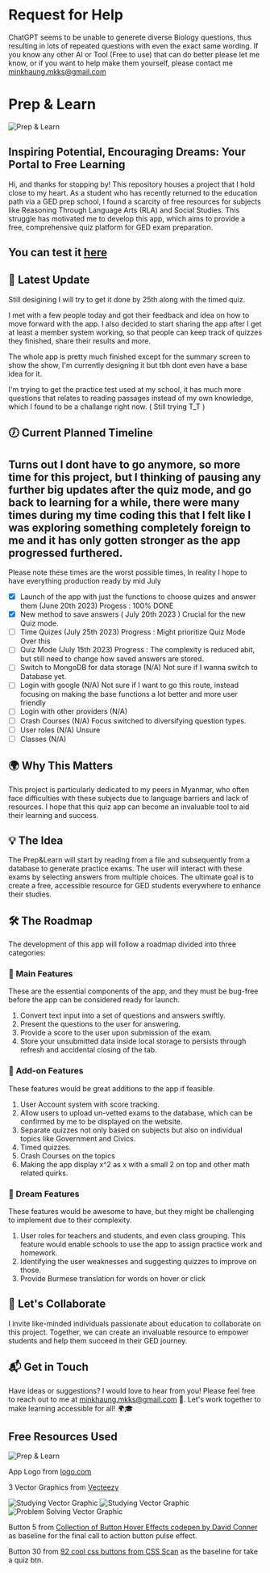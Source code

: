 # Request for Help

ChatGPT seems to be unable to generete diverse Biology questions, thus resulting in lots of repeated questions with even the exact same wording. If you know any other AI or Tool (Free to use) that can do better please let me know, or if you want to help make them yourself, please contact me [minkhaung.mkks@gmail.com](mailto:minkhaung.mkks@gmail.com)

# Prep & Learn

![Prep & Learn](./public/assets/imgs/logo-no-background.png)

## Inspiring Potential, Encouraging Dreams: Your Portal to Free Learning

Hi, and thanks for stopping by! This repository houses a project that I hold close to my heart. As a student who has recently returned to the education path via a GED prep school, I found a scarcity of free resources for subjects like Reasoning Through Language Arts (RLA) and Social Studies. This struggle has motivated me to develop this app, which aims to provide a free, comprehensive quiz platform for GED exam preparation.

## You can test it [here](https://prep-learn.vercel.app/)


## 📝 Latest Update

Still desigining I will try to get it done by 25th along with the timed quiz.

I met with a few people today and got their feedback and idea on how to move forward with the app. I also decided to start sharing the app after I get at least a member system working, so that people can keep track of quizzes they finished, share their results and more.

The whole app is pretty much finished except for the summary screen to show the show, I'm currently designing it but tbh dont even have a base idea for it.

I'm trying to get the practice test used at my school, it has much more questions that relates to reading passages instead of my own knowledge, which I found to be a challange right now. ( Still trying T_T )



## 🕖 Current Planned Timeline

## Turns out I dont have to go anymore, so more time for this project, but I thinking of pausing any further big updates after the quiz mode, and go back to learning for a while, there were many times during my time coding this that I felt like I was exploring something completely foreign to me and it has only gotten stronger as the app progressed furthered.

Please note these times are the worst possible times, In reality I hope to have everything production ready by mid July

- [x] Launch of the app with just the functions to choose quizes and answer them (June 20th 2023) Progess : 100% DONE
- [x] New method to save answers ( July 20th 2023 ) Crucial for the new Quiz mode.
- [ ] Time Quizes (July 25th 2023) Progress : Might prioritize Quiz Mode Over this
- [ ] Quiz Mode (July 15th 2023) Progress : The complexity is reduced abit, but still need to change how saved answers are stored.
- [ ] Switch to MongoDB for data storage (N/A) Not sure if I wanna switch to Database yet.
- [ ] Login with google (N/A) Not sure if I want to go this route, instead focusing on making the base functions a lot better and more user friendly
- [ ] Login with other providers (N/A)
- [ ] Crash Courses (N/A) Focus switched to diversifying question types.
- [ ] User roles (N/A) Unsure
- [ ] Classes (N/A)

## 🌍 Why This Matters

This project is particularly dedicated to my peers in Myanmar, who often face difficulties with these subjects due to language barriers and lack of resources. I hope that this quiz app can become an invaluable tool to aid their learning and success.

## 💡 The Idea

The Prep&Learn will start by reading from a file and subsequently from a database to generate practice exams. The user will interact with these exams by selecting answers from multiple choices. The ultimate goal is to create a free, accessible resource for GED students everywhere to enhance their studies.

## 🛠️ The Roadmap

The development of this app will follow a roadmap divided into three categories:

### 🎯 Main Features

These are the essential components of the app, and they must be bug-free before the app can be considered ready for launch.

1. Convert text input into a set of questions and answers swiftly.
2. Present the questions to the user for answering.
3. Provide a score to the user upon submission of the exam.
4. Store your unsubmitted data inside local storage to persists through refresh and accidental closing of the tab.

### 🎈 Add-on Features

These features would be great additions to the app if feasible.

1. User Account system with score tracking.
2. Allow users to upload un-vetted exams to the database, which can be confirmed by me to be displayed on the website.
3. Separate quizzes not only based on subjects but also on individual topics like Government and Civics.
4. Timed quizzes.
5. Crash Courses on the topics
6. Making the app display x^2 as x with a small 2 on top and other math related quirks.

### 🌈 Dream Features

These features would be awesome to have, but they might be challenging to implement due to their complexity.

1. User roles for teachers and students, and even class grouping. This feature would enable schools to use the app to assign practice work and homework.
2. Identifying the user weaknesses and suggesting quizzes to improve on those.
3. Provide Burmese translation for words on hover or click

## 🤝 Let's Collaborate

I invite like-minded individuals passionate about education to collaborate on this project. Together, we can create an invaluable resource to empower students and help them succeed in their GED journey.

## 📬 Get in Touch

Have ideas or suggestions? I would love to hear from you! Please feel free to reach out to me at [minkhaung.mkks@gmail.com](mailto:minkhaung.mkks@gmail.com) 📧. Let's work together to make learning accessible for all! 🌍🎓

## Free Resources Used

![Prep & Learn](./public/assets/imgs/logo-no-background.png)

App Logo from [logo.com](https://logo.com/)

3 Vector Graphics from [Vecteezy](https://www.vecteezy.com/)

![Studying Vector Graphic](./public/assets/imgs/590.jpg)
![Studying Vector Graphic](./public/assets/imgs/AI.jpg)
![Problem Solving Vector Graphic](./public/assets/imgs/636_generated.jpg)

Button 5 from [Collection of Button Hover Effects codepen by David Conner](https://codepen.io/davidicus/pen/emgQKJ) as baseline for the final call to action button pulse effect.

Button 30 from [92 cool css buttons from CSS Scan](https://getcssscan.com/css-buttons-examples) as the baseline for take a quiz btn.

